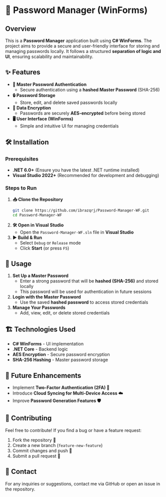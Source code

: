 # 🔐 Password Manager (WinForms)

## Overview
This is a **Password Manager** application built using **C# WinForms**. The project aims to provide a secure and user-friendly interface for storing and managing passwords locally. It follows a structured **separation of logic and UI**, ensuring scalability and maintainability.

## ✨ Features
- **🔑 Master Password Authentication**
  - Secure authentication using a **hashed Master Password** (SHA-256)
- **🔒 Password Storage**
  - Store, edit, and delete saved passwords locally
- **🔐 Data Encryption**
  - Passwords are securely **AES-encrypted** before being stored
- **🖥️ User Interface (WinForms)**
  - Simple and intuitive UI for managing credentials

## 🛠 Installation
### Prerequisites
- **.NET 6.0+** (Ensure you have the latest .NET runtime installed)
- **Visual Studio 2022+** (Recommended for development and debugging)

### Steps to Run
1. **📥 Clone the Repository**
   ```sh
   git clone https://github.com/ibrazqrj/Password-Manager-WF.git
   cd Password-Manager-WF
   ```
2. **🛠 Open in Visual Studio**
   - Open the `Password-Manager-WF.sln` file in **Visual Studio**
3. **▶️ Build & Run**
   - Select `Debug` or `Release` mode
   - Click **Start** (or press `F5`)

## 🚀 Usage
1. **Set Up a Master Password**
   - Enter a strong password that will be **hashed (SHA-256)** and stored locally
   - This password will be used for authentication in future sessions
2. **Login with the Master Password**
   - Use the saved **hashed password** to access stored credentials
3. **Manage Your Passwords**
   - Add, view, edit, or delete stored credentials

## 🏗 Technologies Used
- **C# WinForms** - UI implementation
- **.NET Core** - Backend logic
- **AES Encryption** - Secure password encryption
- **SHA-256 Hashing** - Master password storage

## 🔮 Future Enhancements
- Implement **Two-Factor Authentication (2FA) 📲**
- Introduce **Cloud Syncing for Multi-Device Access ☁️**
- Improve **Password Generation Features 🛡️**

## 🤝 Contributing
Feel free to contribute! If you find a bug or have a feature request:
1. Fork the repository 🍴
2. Create a new branch (`feature-new-feature`)
3. Commit changes and push 🚀
4. Submit a pull request 📩

## 📧 Contact
For any inquiries or suggestions, contact me via GitHub or open an issue in the repository.

